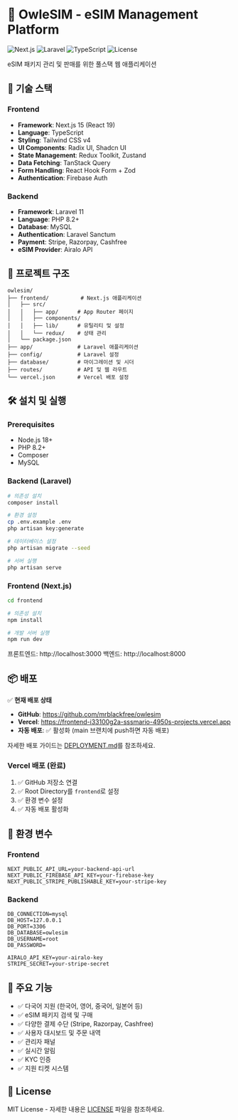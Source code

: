 # 🦉 OwleSIM - eSIM Management Platform

![Next.js](https://img.shields.io/badge/Next.js-15.5-black)
![Laravel](https://img.shields.io/badge/Laravel-11-red)
![TypeScript](https://img.shields.io/badge/TypeScript-5.9-blue)
![License](https://img.shields.io/badge/license-MIT-green)

eSIM 패키지 관리 및 판매를 위한 풀스택 웹 애플리케이션

## 🚀 기술 스택

### Frontend
- **Framework**: Next.js 15 (React 19)
- **Language**: TypeScript
- **Styling**: Tailwind CSS v4
- **UI Components**: Radix UI, Shadcn UI
- **State Management**: Redux Toolkit, Zustand
- **Data Fetching**: TanStack Query
- **Form Handling**: React Hook Form + Zod
- **Authentication**: Firebase Auth

### Backend
- **Framework**: Laravel 11
- **Language**: PHP 8.2+
- **Database**: MySQL
- **Authentication**: Laravel Sanctum
- **Payment**: Stripe, Razorpay, Cashfree
- **eSIM Provider**: Airalo API

## 📁 프로젝트 구조

```
owlesim/
├── frontend/          # Next.js 애플리케이션
│   ├── src/
│   │   ├── app/      # App Router 페이지
│   │   ├── components/
│   │   ├── lib/      # 유틸리티 및 설정
│   │   └── redux/    # 상태 관리
│   └── package.json
├── app/              # Laravel 애플리케이션
├── config/           # Laravel 설정
├── database/         # 마이그레이션 및 시더
├── routes/           # API 및 웹 라우트
└── vercel.json       # Vercel 배포 설정
```

## 🛠️ 설치 및 실행

### Prerequisites
- Node.js 18+
- PHP 8.2+
- Composer
- MySQL

### Backend (Laravel)

```bash
# 의존성 설치
composer install

# 환경 설정
cp .env.example .env
php artisan key:generate

# 데이터베이스 설정
php artisan migrate --seed

# 서버 실행
php artisan serve
```

### Frontend (Next.js)

```bash
cd frontend

# 의존성 설치
npm install

# 개발 서버 실행
npm run dev
```

프론트엔드: http://localhost:3000
백엔드: http://localhost:8000

## 📦 배포

✅ **현재 배포 상태**
- **GitHub**: https://github.com/mrblackfree/owlesim
- **Vercel**: https://frontend-i33100g2a-sssmario-4950s-projects.vercel.app
- **자동 배포**: ✅ 활성화 (main 브랜치에 push하면 자동 배포)

자세한 배포 가이드는 [DEPLOYMENT.md](./DEPLOYMENT.md)를 참조하세요.

### Vercel 배포 (완료)

1. ✅ GitHub 저장소 연결
2. ✅ Root Directory를 `frontend`로 설정
3. ✅ 환경 변수 설정
4. ✅ 자동 배포 활성화

## 🔑 환경 변수

### Frontend
```env
NEXT_PUBLIC_API_URL=your-backend-api-url
NEXT_PUBLIC_FIREBASE_API_KEY=your-firebase-key
NEXT_PUBLIC_STRIPE_PUBLISHABLE_KEY=your-stripe-key
```

### Backend
```env
DB_CONNECTION=mysql
DB_HOST=127.0.0.1
DB_PORT=3306
DB_DATABASE=owlesim
DB_USERNAME=root
DB_PASSWORD=

AIRALO_API_KEY=your-airalo-key
STRIPE_SECRET=your-stripe-secret
```

## 📱 주요 기능

- ✅ 다국어 지원 (한국어, 영어, 중국어, 일본어 등)
- ✅ eSIM 패키지 검색 및 구매
- ✅ 다양한 결제 수단 (Stripe, Razorpay, Cashfree)
- ✅ 사용자 대시보드 및 주문 내역
- ✅ 관리자 패널
- ✅ 실시간 알림
- ✅ KYC 인증
- ✅ 지원 티켓 시스템

## 📄 License

MIT License - 자세한 내용은 [LICENSE](LICENSE) 파일을 참조하세요.
